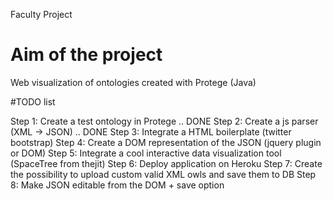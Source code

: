 Faculty Project

Aim of the project
==================

Web visualization of ontologies created with Protege (Java)

#TODO list

Step 1: Create a test ontology in Protege 			.. DONE
Step 2: Create a js parser (XML -> JSON)  			.. DONE
Step 3: Integrate a HTML boilerplate (twitter bootstrap)
Step 4: Create a DOM representation of the JSON (jquery plugin or DOM)
Step 5: Integrate a cool interactive data visualization tool (SpaceTree from thejit)
Step 6: Deploy application on Heroku
Step 7: Create the possibility to upload custom valid XML owls and save them to DB
Step 8: Make JSON editable from the DOM + save option
